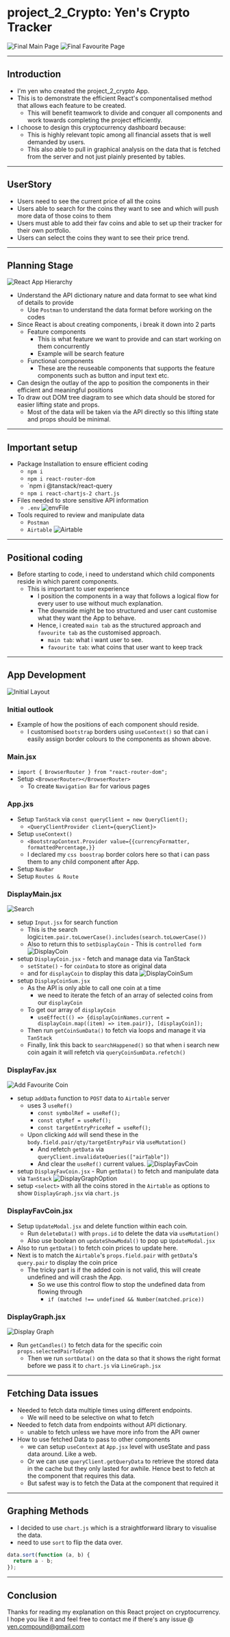 # project_2_Crypto: Yen's Crypto Tracker

![Final Main Page](asset/final_main_page.png)
![Final Favourite Page](asset/final_favourite_page.png)

---

## Introduction

- I'm yen who created the project_2_crypto App.
- This is to demonstrate the efficient React's componentalised method that allows each feature to be created.
  - This will benefit teamwork to divide and conquer all components and work towards completing the project efficiently.
- I choose to design this cryptocurrency dashboard because:
  - This is highly relevant topic among all financial assets that is well demanded by users.
  - This also able to pull in graphical analysis on the data that is fetched from the server and not just plainly presented by tables.

---

## UserStory

- Users need to see the current price of all the coins
- Users able to search for the coins they want to see and which will push more data of those coins to them
- Users must able to add their fav coins and able to set up their tracker for their own portfolio.
- Users can select the coins they want to see their price trend.

---

## Planning Stage

![React App Hierarchy](asset/react_app_hierarchy.png)

- Understand the API dictionary nature and data format to see what kind of details to provide
  - Use `Postman` to understand the data format before working on the codes
- Since React is about creating components, i break it down into 2 parts
  - Feature components
    - This is what feature we want to provide and can start working on them concurrently
    - Example will be search feature
  - Functional components
    - These are the reuseable components that supports the feature components such as button and input text etc.
- Can design the outlay of the app to position the components in their efficient and meaningful positions
- To draw out DOM tree diagram to see which data should be stored for easier lifting state and props.
  - Most of the data will be taken via the API directly so this lifting state and props should be minimal.

---

## Important setup

- Package Installation to ensure efficient coding
  - `npm i`
  - `npm i react-router-dom`
  - `npm i @tanstack/react-query
  - `npm i react-chartjs-2 chart.js`
- Files needed to store sensitive API information
  - `.env`
    ![envFile](asset/envFile.png)
- Tools required to review and manipulate data
  - `Postman`
  - `Airtable`
    ![Airtable](asset/airtable.png)

---

## Positional coding

- Before starting to code, i need to understand which child components reside in which parent components.
  - This is important to user experience
    - I position the components in a way that follows a logical flow for every user to use without much explanation.
    - The downside might be too structured and user cant customise what they want the App to behave.
    - Hence, i created `main tab` as the structured approach and `favourite tab` as the customised approach.
      - `main tab`: what i want user to see.
      - `favourite tab`: what coins that user want to keep track

---

## App Development

![Initial Layout](asset/InitialLayout.png)

### Initial outlook

- Example of how the positions of each component should reside.
  - I customised `bootstrap` borders using `useContext()` so that can i easily assign border colours to the components as shown above.

### Main.jsx

- `import { BrowserRouter } from "react-router-dom";`
- Setup `<BrowserRouter></BrowserRouter>`
  - To create `Navigation Bar` for various pages

### App.jxs

- Setup `TanStack` via `const queryClient = new QueryClient();`
  - `<QueryClientProvider client={queryClient}>`
- Setup `useContext()`
  - `<BootstrapContext.Provider value={{currencyFormatter, formattedPercentage,}}`
  - I declared my `css boostrap` border colors here so that i can pass them to any child component after App.
- Setup `NavBar`
- Setup `Routes & Route`

### DisplayMain.jsx

![Search](asset/search.png)

- setup `Input.jsx` for search function
  - This is the search logic`item.pair.toLowerCase().includes(search.toLowerCase())`
  - Also to return this to `setDisplayCoin` - This is `controlled form`
    ![DisplayCoin](asset/displayCoin.png)
- setup `DisplayCoin.jsx` - fetch and manage data via TanStack
  - `setState()` - for `coinData` to store as original data
  - and for `displayCoin` to display this data
    ![DisplayCoinSum](asset/displayCoinSum.png)
- setup `DisplayCoinSum.jsx`
  - As the API is only able to call one coin at a time
    - we need to iterate the fetch of an array of selected coins from our `displayCoin`
  - To get our array of `displayCoin`
    - `useEffect(() => {displayCoinNames.current = displayCoin.map((item) => item.pair)}, [displayCoin]);`
  - Then run `getCoinSumData()` to fetch via loops and manage it via `TanStack`
  - Finally, link this back to `searchHappened()` so that when i search new coin again it will refetch via `queryCoinSumData.refetch()`

### DisplayFav.jsx

![Add Favourite Coin](asset/addFavCoin.png)

- setup `addData` function to `POST` data to `Airtable` server
  - uses 3 `useRef()`
    - `const symbolRef = useRef();`
    - `const qtyRef = useRef();`
    - `const targetEntryPriceRef = useRef();`
  - Upon clicking `Add` will send these in the `body.field.pair/qty/targetEntryPair` via `useMutation()`
    - And refetch `getData` via `queryClient.invalidateQueries(["airTable"])`
    - And clear the `useRef()` current values.
      ![DisplayFavCoin](asset/DisplayFavCoin.png)
- setup `DisplayFavCoin.jsx` - Run `getData()` to fetch and manipulate data via `TanStack`
  ![DisplayGraphOption](asset/DisplayGraph.png)
- setup `<select>` with all the coins stored in the `Airtable` as options to show `DisplayGraph.jsx` via `chart.js`

### DisplayFavCoin.jsx

- Setup `UpdateModal.jsx` and delete function within each coin.
  - Run `deleteData()` with `props.id` to delete the data via `useMutation()`
  - Also use boolean on `updateShowModal()` to pop up `UpdateModal.jsx`
- Also to run `getData()` to fetch coin prices to update here.
- Next is to match the `Airtable`'s `props.field.pair` with `getData`'s `query.pair` to display the coin price
  - The tricky part is if the added coin is not valid, this will create undefined and will crash the App.
    - So we use this control flow to stop the undefined data from flowing through
      - `if (matched !== undefined && Number(matched.price))`

### DisplayGraph.jsx

![Display Graph](asset/displaychartjs.png)

- Run `getCandles()` to fetch data for the specific coin `props.selectedPairToGraph`
  - Then we run `sortData()` on the data so that it shows the right format before we pass it to `chart.js` via `LineGraph.jsx`

---

## Fetching Data issues

- Needed to fetch data multiple times using different endpoints.
  - We will need to be selective on what to fetch
- Needed to fetch data from endpoints without API dictionary.
  - unable to fetch unless we have more info from the API owner
- How to use fetched Data to pass to other components
  - we can setup `useContext` at `App.jsx` level with useState and pass data around. Like a web.
  - Or we can use `queryClient.getQueryData` to retrieve the stored data in the cache but they only lasted for awhile. Hence best to fetch at the component that requires this data.
  - But safest way is to fetch the Data at the component that required it

---

## Graphing Methods

- I decided to use `chart.js` which is a straightforward library to visualise the data.
- need to use `sort` to flip the data over.

```js
data.sort(function (a, b) {
  return a - b;
});
```

---

## Conclusion

Thanks for reading my explanation on this React project on cryptocurrency.
I hope you like it and feel free to contact me if there's any issue @ yen.compound@gmail.com
